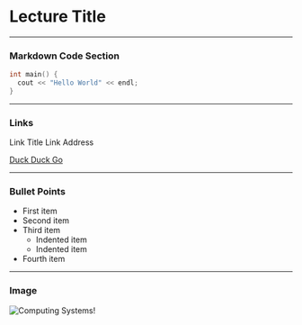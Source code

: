 # Lecture Title
---

### Markdown Code Section

```c++
int main() {
  cout << "Hello World" << endl;
}
```
---
### Links

Link Title        Link Address

[Duck Duck Go](https://duckduckgo.com)

---
### Bullet Points
<ul>
  <li>First item</li>
  <li>Second item</li>
  <li>Third item
    <ul>
      <li>Indented item</li>
      <li>Indented item</li>
    </ul>
  </li>
  <li>Fourth item</li>
</ul>

---

### Image

![Computing Systems!](https://i0.wp.com/www.dedicatedcomputing.com/wp-content/uploads/Untitled-design-92-1.png?resize=409%2C457)



